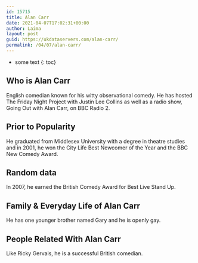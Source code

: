 ```yaml
---
id: 15715
title: Alan Carr
date: 2021-04-07T17:02:31+00:00
author: Laima
layout: post
guid: https://ukdataservers.com/alan-carr/
permalink: /04/07/alan-carr/
---
```


* some text
{: toc}


## Who is Alan Carr
                  
                  
                  
English comedian known for his witty observational comedy. He has hosted The Friday Night Project with Justin Lee Collins as well as a radio show, Going Out with Alan Carr, on BBC Radio 2.
                  
              
            
              
            
                
                
                
## Prior to Popularity
                  
                  
                  
He graduated from Middlesex University with a degree in theatre studies and in 2001, he won the City Life Best Newcomer of the Year and the BBC New Comedy Award.
                  
              
            
              
            
                
                
                
## Random data
                  
                  
                  
In 2007, he earned the British Comedy Award for Best Live Stand Up.
                  
              
            
              
            
                
                
                
## Family & Everyday Life of Alan Carr
                  
                  
                  
He has one younger brother named Gary and he is openly gay.
                  
              
            
              
            
                
                
                
## People Related With Alan Carr
                  
                  
                  
Like Ricky Gervais, he is a successful British comedian.
                  
              
            
              
            
                
              
            
              
              
            
            
              
            
          
          
          